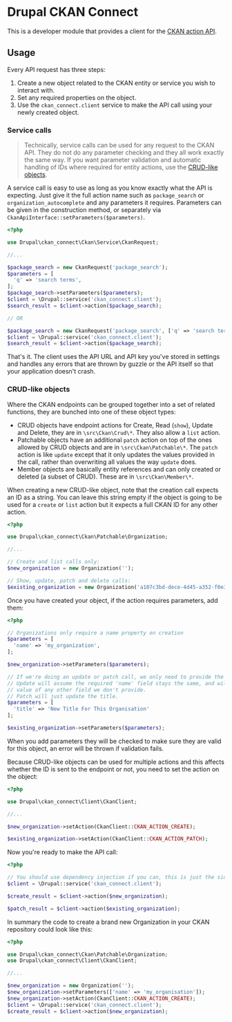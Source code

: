 Drupal CKAN Connect
===================

This is a developer module that provides a client for the [CKAN action API](http://docs.ckan.org/en/latest/api/index.html#action-api-reference).

Usage
-----

Every API request has three steps:
1. Create a new object related to the CKAN entity or service you wish to interact with.
2. Set any required properties on the object. 
3. Use the `ckan_connect.client` service to make the API call using your newly created object.

### Service calls

> Technically, service calls can be used for any request to the CKAN API. They do not do any parameter checking and they 
all work exactly the same way. If you want parameter validation and automatic handling of IDs where required for entity
actions, use the [CRUD-like objects](#crud-like-objects). 

A service call is easy to use as long as you know exactly what the API is expecting. Just give it the full action name
such as `package_search` or `organization_autocomplete` and any parameters it requires. Parameters can be given in the
construction method, or separately via `CkanApiInterface::setParameters($parameters)`.

```php
<?php

use Drupal\ckan_connect\Ckan\Service\CkanRequest;

//...

$package_search = new CkanRequest('package_search');
$parameters = [
  'q' => 'search terms',
];
$package_search->setParameters($parameters);
$client = \Drupal::service('ckan_connect.client');
$search_result = $client->action($package_search); 

// OR

$package_search = new CkanRequest('package_search', ['q' => 'search terms']);
$client = \Drupal::service('ckan_connect.client');
$search_result = $client->action($package_search); 

```

That's it. The client uses the API URL and API key you've stored in settings and handles any errors that are thrown by
guzzle or the API itself so that your application doesn't crash.

### CRUD-like objects

Where the CKAN endpoints can be grouped together into a set of related functions, they are bunched into one of these
object types:

- CRUD objects have endpoint actions for Create, Read (`show`), Update and Delete, they are in `\src\Ckan\Crud\*`. They 
  also allow a `list` action.
- Patchable objects have an additional `patch` action on top of the ones allowed by CRUD objects and are in 
  `\src\Ckan\Patchable\*`. The `patch` action is like `update` except that it only updates the values provided in the
  call, rather than overwriting all values the way `update` does.
- Member objects are basically entity references and can only created or deleted (a subset of CRUD). These are in 
  `\src\Ckan\Member\*`.
  
When creating a new CRUD-like object, note that the creation call expects an ID as a string. You can leave this string
empty if the object is going to be used for a `create` or `list` action but it expects a full CKAN ID for any other
action.

```php
<?php

use Drupal\ckan_connect\Ckan\Patchable\Organization;

//...

// Create and list calls only:
$new_organization = new Organization('');

// Show, update, patch and delete calls:
$existing_organization = new Organization('a107c3bd-dece-4d45-a352-f0e33188de9b');

```

Once you have created your object, if the action requires parameters, add them:

```php
<?php

// Organizations only require a name property on creation
$parameters = [
  'name' => 'my_organization',
];

$new_organization->setParameters($parameters);

// If we're doing an update or patch call, we only need to provide the new fields
// Update will assume the required 'name' field stays the same, and will remove the
// value of any other field we don't provide.
// Patch will just update the title.
$parameters = [
  'title' => 'New Title For This Organisation'
];

$existing_organization->setParameters($parameters);

```

When you add parameters they will be checked to make sure they are valid for this object, an error will be thrown if 
validation fails.

Because CRUD-like objects can be used for multiple actions and this affects whether the ID is sent to the endpoint or
not, you need to set the action on the object:

```php
<?php

use Drupal\ckan_connect\Client\CkanClient;

//...

$new_organization->setAction(CkanClient::CKAN_ACTION_CREATE);

$existing_organization->setAction(CkanClient::CKAN_ACTION_PATCH);
```

Now you're ready to make the API call:

```php
<?php

// You should use dependency injection if you can, this is just the side-load method
$client = \Drupal::service('ckan_connect.client');

$create_result = $client->action($new_organization);

$patch_result = $client->action($existing_organization);
```

In summary the code to create a brand new Organization in your CKAN repository could look like this:

```php
<?php

use Drupal\ckan_connect\Ckan\Patchable\Organization;
use Drupal\ckan_connect\Client\CkanClient;

//...

$new_organization = new Organization('');
$new_organization->setParameters(['name' => 'my_organisation']);
$new_organization->setAction(CkanClient::CKAN_ACTION_CREATE);
$client = \Drupal::service('ckan_connect.client');
$create_result = $client->action($new_organization);
```
